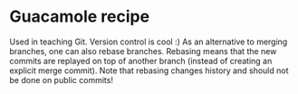 # Guacamole recipe

Used in teaching Git.
Version control is cool :)
As an alternative to merging branches, one can also rebase branches. Rebasing means that the new commits are replayed on top of another branch (instead of creating an explicit merge commit). Note that rebasing changes history and should not be done on public commits!
